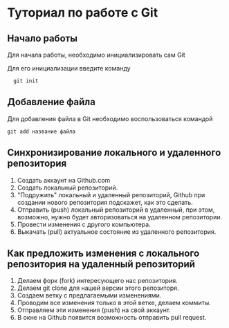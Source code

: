 # Туториал по работе с Git

## Начало работы

Для начала работы, необходимо инициализировать сам Git

Для его инициализации введите команду 

```
  git init
```

## Добавление файла

Для добавления файла в Git необходимо воспользоваться командой 

```
git add название файла
```
## Cинхронизирование локального и удаленного репозитория

1. Создать аккаунт на Github.com
2. Создать локальный репозиторий.
3. "Подружить" локальный и удаленный репозиторий, Github при создании нового репозитория подскажет, как это сделать.
4. Отправить (push) локальный репозиторий в удаленный, при этом, возможно, нужно будет авторизоваться на удаленном репозитории.
5. Провести изменения с другого компьютера.
6. Выкачать (pull) актуальное состояние из удаленного репозитория.

## Как предложить изменения с локального репозитория на удаленный репозиторий

1. Делаем форк (fork) интересующего нас репозитория.
2. Делаем git clone для нашей версии этого репозиторя.
3. Создаем ветку с предлагаемыми изменениями.
4. Проводим все изменения только в этой ветке, делаем коммиты.
5. Отправляем эти изменения (push) на свой аккаунт.
6. В окне на Github появится возможность отправить pull request.